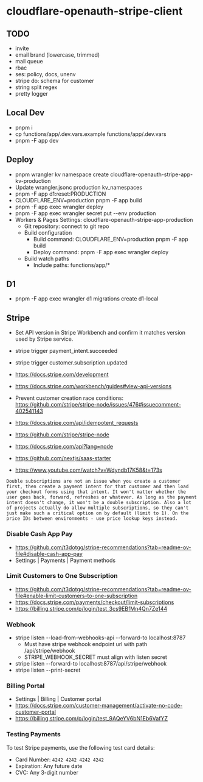 # cloudflare-openauth-stripe-client

## TODO

- invite
- email brand (lowercase, trimmed)
- mail queue
- rbac
- ses: policy, docs, unenv
- stripe do: schema for customer
- string split regex
- pretty logger

## Local Dev

- pnpm i
- cp functions/app/.dev.vars.example functions/app/.dev.vars
- pnpm -F app dev

## Deploy

- pnpm wrangler kv namespace create cloudflare-openauth-stripe-app-kv-production
- Update wrangler.jsonc production kv_namespaces
- pnpm -F app d1:reset:PRODUCTION
- CLOUDFLARE_ENV=production pnpm -F app build
- pnpm -F app exec wrangler deploy
- pnpm -F app exec wrangler secret put <SECRET> --env production
- Workers & Pages Settings: cloudflare-openauth-stripe-app-production
  - Git repository: connect to git repo
  - Build configuration
    - Build command: CLOUDFLARE_ENV=production pnpm -F app build
    - Deploy command: pnpm -F app exec wrangler deploy
  - Build watch paths
    - Include paths: functions/app/\*

## D1

- pnpm -F app exec wrangler d1 migrations create d1-local <MIGRATION-NAME>

## Stripe

- Set API version in Stripe Workbench and confirm it matches version used by Stripe service.
- stripe trigger payment_intent.succeeded
- stripe trigger customer.subscription.updated

- https://docs.stripe.com/development
- https://docs.stripe.com/workbench/guides#view-api-versions

- Prevent customer creation race conditions: https://github.com/stripe/stripe-node/issues/476#issuecomment-402541143
- https://docs.stripe.com/api/idempotent_requests

- https://github.com/stripe/stripe-node
- https://docs.stripe.com/api?lang=node
- https://github.com/nextjs/saas-starter
- https://www.youtube.com/watch?v=Wdyndb17K58&t=173s

```
Double subscriptions are not an issue when you create a customer first, then create a payment intent for that customer and then load your checkout forms using that intent. It won't matter whether the user goes back, forward, refreshes or whatever. As long as the payment intent doesn't change, it won't be a double subscription. Also a lot of projects actually do allow multiple subscriptions, so they can't just make such a critical option on by default (limit to 1). On the price IDs between environments - use price lookup keys instead.
```

### Disable Cash App Pay

- https://github.com/t3dotgg/stripe-recommendations?tab=readme-ov-file#disable-cash-app-pay
- Settings | Payments | Payment methods

### Limit Customers to One Subscription

- https://github.com/t3dotgg/stripe-recommendations?tab=readme-ov-file#enable-limit-customers-to-one-subscription
- https://docs.stripe.com/payments/checkout/limit-subscriptions
- https://billing.stripe.com/p/login/test_3cs9EBfMn4Qn7Ze144

### Webhook

- stripe listen --load-from-webhooks-api --forward-to localhost:8787
  - Must have stripe webhook endpoint url with path /api/stripe/webhook
  - STRIPE_WEBHOOK_SECRET must align with listen secret
- stripe listen --forward-to localhost:8787/api/stripe/webhook
- stripe listen --print-secret

### Billing Portal

- Settings | Billing | Customer portal
- https://docs.stripe.com/customer-management/activate-no-code-customer-portal
- https://billing.stripe.com/p/login/test_9AQeYV6bN1Eb6VafYZ

### Testing Payments

To test Stripe payments, use the following test card details:

- Card Number: `4242 4242 4242 4242`
- Expiration: Any future date
- CVC: Any 3-digit number
